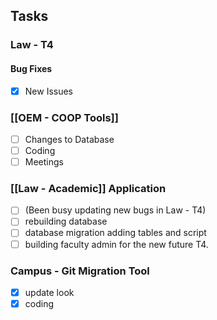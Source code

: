 ## Tasks
### Law - T4 
#### Bug Fixes
- [x] New Issues

### [[OEM - COOP Tools]] 
- [ ] Changes to Database
- [ ] Coding
- [ ] Meetings

###   [[Law - Academic]] Application 
- [ ] (Been busy updating new bugs in Law - T4)
- [ ] rebuilding database 
- [ ] database migration adding tables and script
- [ ] building faculty admin for the new future T4.

###  Campus - Git Migration Tool
- [x] update look
- [x] coding
